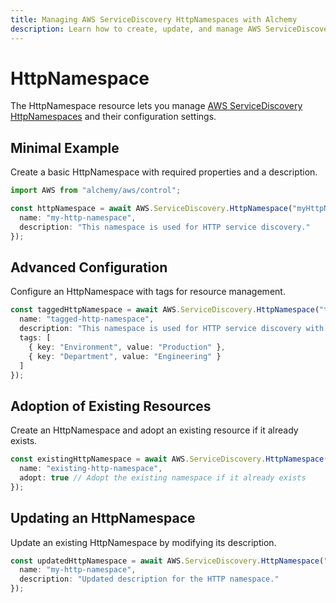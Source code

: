 ```yaml
---
title: Managing AWS ServiceDiscovery HttpNamespaces with Alchemy
description: Learn how to create, update, and manage AWS ServiceDiscovery HttpNamespaces using Alchemy Cloud Control.
---
```


# HttpNamespace

The HttpNamespace resource lets you manage [AWS ServiceDiscovery HttpNamespaces](https://docs.aws.amazon.com/servicediscovery/latest/userguide/) and their configuration settings.

## Minimal Example

Create a basic HttpNamespace with required properties and a description.

```ts
import AWS from "alchemy/aws/control";

const httpNamespace = await AWS.ServiceDiscovery.HttpNamespace("myHttpNamespace", {
  name: "my-http-namespace",
  description: "This namespace is used for HTTP service discovery."
});
```

## Advanced Configuration

Configure an HttpNamespace with tags for resource management.

```ts
const taggedHttpNamespace = await AWS.ServiceDiscovery.HttpNamespace("taggedHttpNamespace", {
  name: "tagged-http-namespace",
  description: "This namespace is used for HTTP service discovery with tags.",
  tags: [
    { key: "Environment", value: "Production" },
    { key: "Department", value: "Engineering" }
  ]
});
```

## Adoption of Existing Resources

Create an HttpNamespace and adopt an existing resource if it already exists.

```ts
const existingHttpNamespace = await AWS.ServiceDiscovery.HttpNamespace("existingHttpNamespace", {
  name: "existing-http-namespace",
  adopt: true // Adopt the existing namespace if it already exists
});
```

## Updating an HttpNamespace

Update an existing HttpNamespace by modifying its description.

```ts
const updatedHttpNamespace = await AWS.ServiceDiscovery.HttpNamespace("updatedHttpNamespace", {
  name: "my-http-namespace",
  description: "Updated description for the HTTP namespace."
});
```